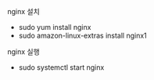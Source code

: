 nginx 설치
- sudo yum install nginx
- sudo amazon-linux-extras install nginx1


nginx 실행
- sudo systemctl start nginx
